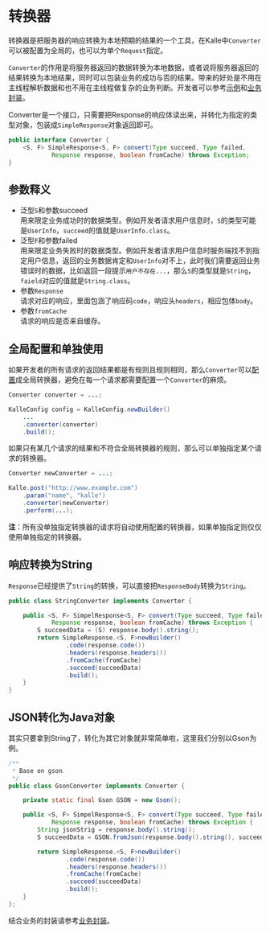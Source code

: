 # 转换器

转换器是把服务器的响应转换为本地预期的结果的一个工具，在Kalle中`Converter`可以被配置为全局的，也可以为单个`Request`指定。

`Converter`的作用是将服务器返回的数据转换为本地数据，或者说将服务器返回的结果转换为本地结果，同时可以包装业务的成功与否的结果。带来的好处是不用在主线程解析数据和也不用在主线程做复杂的业务判断。开发者可以参考[示例](../sample)和[业务封装](../sample/business.md)。

Converter是一个接口，只需要把Response的响应体读出来，并转化为指定的类型对象，包装成`SimpleResponse`对象返回即可。
```java
public interface Converter {
    <S, F> SimpleResponse<S, F> convert(Type succeed, Type failed,
            Response response, boolean fromCache) throws Exception;
}
```

## 参数释义
* 泛型`S`和参数succeed  
  用来限定业务成功时的数据类型。例如开发者请求用户信息时，`S`的类型可能是`UserInfo`，`succeed`的值就是`UserInfo.class`。
* 泛型`F`和参数failed  
  用来限定业务失败时的数据类型。例如开发者请求用户信息时服务端找不到指定用户信息，返回的业务数据肯定和`UserInfo`对不上，此时我们需要返回业务错误时的数据，比如返回一段提示`用户不存在...`，那么`S`的类型就是`String`，`faield`对应的值就是`String.class`。
* 参数`Response`  
  请求对应的响应，里面包涵了响应码`code`，响应头`headers`，相应包体`body`。
* 参数`fromCache`  
  请求的响应是否来自缓存。

## 全局配置和单独使用
如果开发者的所有请求的返回结果都是有规则且规则相同，那么`Converter`可以[配置](../config)成全局转换器，避免在每一个请求都需要配置一个`Converter`的麻烦。

```java
Converter converter = ...;

KalleConfig config = KalleConfig.newBuilder()
    ...
    .converter(converter)
    .build();
```

如果只有某几个请求的结果和不符合全局转换器的规则，那么可以单独指定某个请求的转换器。
```java
Converter newConverter = ...;

Kalle.post("http://www.example.com")
    .param("name", "kalle")
    .converter(newConverter)
    .perform(...);
```

**注**：所有没单独指定转换器的请求将自动使用配置的转换器，如果单独指定则仅仅使用单独指定的转换器。

## 响应转换为String
`Response`已经提供了`String`的转换，可以直接把`ResponseBody`转换为`String`。
```java
public class StringConverter implements Converter {

    public <S, F> SimpelResponse<S, F> convert(Type succeed, Type failed,
            Response response, boolean fromCache) throws Exception {
        S succeedData = (S) response.body().string();
        return SimpleResponse.<S, F>newBuilder()
                .code(response.code())
                .headers(response.headers())
                .fromCache(fromCache)
                .succeed(succeedData)
                .build();
    }
}
```

## JSON转化为Java对象
其实只要拿到String了，转化为其它对象就非常简单啦，这里我们分别以Gson为例。
```java
/**
 * Base on gson.
 */
public class GsonConverter implements Converter {

    private static final Gson GSON = new Gson();

    public <S, F> SimpelResponse<S, F> convert(Type succeed, Type failed,
            Response response, boolean fromCache) throws Exception {
        String jsonStrig = response.body().string();
        S succeedData = GSON.fromJson(response.body().string(), succeed);

        return SimpleResponse.<S, F>newBuilder()
                .code(response.code())
                .headers(response.headers())
                .fromCache(fromCache)
                .succeed(succeedData)
                .build();
    }
};
```

结合业务的封装请参考[业务封装](../sample/business.md)。